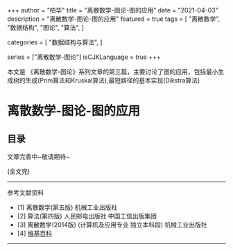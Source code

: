 +++
author = "柏华"
title = "离散数学-图论-图的应用"
date = "2021-04-03"
description = "离散数学-图论-图的应用"
featured = true
tags = [
    "离散数学",
    "数据结构",
    "图论",
    "算法",
]

categories = [
"数据结构与算法",
]

series = ["离散数学-图论"]
isCJKLanguage = true
+++

本文是 《离散数学-图论》系列文章的第三篇，主要讨论了图的应用，包括最小生成树的生成(Prim算法和Kruskal算法),最短路径的基本实现(Dikstra算法)


<!--more-->
# 离散数学-图论-图的应用

## 目录

文章完善中~敬请期待~

(全文完)

---
参考文献资料
- [1] 离散数学(第五版) 机械工业出版社
- [2] 算法(第四版) 人民邮电出版社 中国工信出版集团
- [3] 离散数学(2014版) (计算机及应用专业 独立本科段)  机械工业出版社
- [4] [维基百科](https://zh.wikiredia.com)
---





